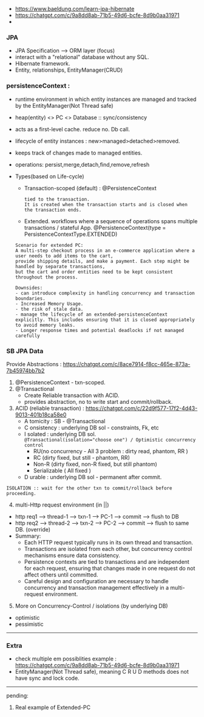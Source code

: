 - https://www.baeldung.com/learn-jpa-hibernate
- https://chatgpt.com/c/9a8dd8ab-71b5-49d6-bcfe-8d9b0aa31971
- 

### JPA
- JPA Specification --> ORM layer (focus)
- interact with a "relational" database without any SQL.
- Hibernate framework.
- Entity, relationships, EntityManager(CRUD)

### persistenceContext : 
  - runtime environment in which entity instances are managed and tracked by the EntityManager(Not Thread safe)
  - heap(entity) <> PC <> Database :: sync/consistency
  - acts as a first-level cache. reduce no. Db call.
  - lifecycle of entity instances : new>managed>detached>removed.
  - keeps track of changes made to managed entities.
  - operations: persist,merge,detach,find,remove,refresh
  - Types(based on Life-cycle)
    - Transaction-scoped (default) :  @PersistenceContext
      ```
      tied to the transaction. 
      It is created when the transaction starts and is closed when the transaction ends.
      ```
    - Extended. workflows where a sequence of operations spans multiple transactions / stateful App. @PersistenceContext(type = PersistenceContextType.EXTENDED)
    
    ```
    Scenario for extended PC:
    A multi-step checkout process in an e-commerce application where a user needs to add items to the cart,
    provide shipping details, and make a payment. Each step might be handled by separate transactions, 
    but the cart and order entities need to be kept consistent throughout the process.
    ```
        Downsides:
        - can introduce complexity in handling concurrency and transaction boundaries.
        - Increased Memory Usage.
        - the risk of stale data.
        - manage the lifecycle of an extended-persistenceContext explicitly. This includes ensuring that it is closed appropriately to avoid memory leaks.
        - Longer response times and potential deadlocks if not managed carefully


### SB JPA Data
Provide Abstractions : https://chatgpt.com/c/8ace7914-f8cc-465e-873a-7b45974bb7b2
1. @PersistenceContext - txn-scoped.
2. @Transactional 
   - Create Reliable transaction with ACID.
   - provides abstraction, no to write start and commit/rollback.
3. ACID (reliable transaction) : https://chatgpt.com/c/22d9f577-17f2-4d43-9013-401b18ca58e0
    - A tomicity : SB - @Transactional
    - C onsistency : underlying DB sol - constraints, Fk, etc
    - I solated : underlying DB  sol.  
   ```@Transactional(isolation="choose one") / Optimistic concurrency control```
      - RU(no concurrency - All 3 problem : dirty read, phantom, RR ) 
      - RC (dirty fixed, but still - phantom, RR)
      - Non-R (dirty fixed, non-R fixed, but still phantom) 
      - Serializable ( All fixed )
    - D urable : underlying DB  sol - permanent after commit.
```
ISOLATION :: wait for the other txn to commit/rollback before proceeding. 
```
4. multi-Http request environment (in ||)
- http req1 --> thread-1 --> txn-1 --> PC-1 --> commit --> flush  to DB
- http req2 --> thread-2 --> txn-2 --> PC-2 --> commit --> flush  to same DB. (override)
- Summary:
  * Each HTTP request typically runs in its own thread and transaction.
  * Transactions are isolated from each other, but concurrency control mechanisms ensure data consistency.
  * Persistence contexts are tied to transactions and are independent for each request, ensuring that changes made in one request do not affect others until committed.
  * Careful design and configuration are necessary to handle concurrency and transaction management effectively in a multi-request environment.

5. More on Concurrency-Control / isolations (by underlying DB)
- optimistic
- pessimistic
---

###  Extra
- check multiple em possiblities example : https://chatgpt.com/c/9a8dd8ab-71b5-49d6-bcfe-8d9b0aa31971
- EntityManager(Not Thread safe), meaning C R U D methods does not have sync and lock code.

---
pending:
1. Real example of Extended-PC

